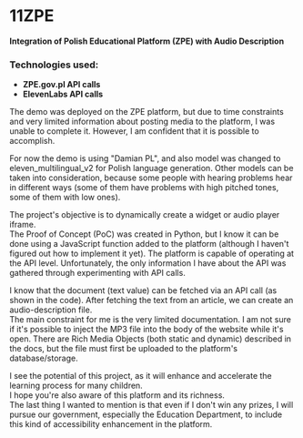 # 11ZPE  
**Integration of Polish Educational Platform (ZPE) with Audio Description**

### Technologies used:  
- **ZPE.gov.pl API calls**  
- **ElevenLabs API calls**

The demo was deployed on the ZPE platform, but due to time constraints and very limited information about posting media to the platform, I was unable to complete it. However, I am confident that it is possible to accomplish.

For now the demo is using "Damian PL", and also model was changed to eleven_multilingual_v2 for Polish language generation. Other models can be taken into consideration, because some people with hearing problems hear in different ways (some of them have problems with high pitched tones, some of them with low ones).

The project's objective is to dynamically create a widget or audio player iframe.  
The Proof of Concept (PoC) was created in Python, but I know it can be done using a JavaScript function added to the platform (although I haven't figured out how to implement it yet). The platform is capable of operating at the API level. Unfortunately, the only information I have about the API was gathered through experimenting with API calls.

I know that the document (text value) can be fetched via an API call (as shown in the code). After fetching the text from an article, we can create an audio-description file.  
The main constraint for me is the very limited documentation. I am not sure if it's possible to inject the MP3 file into the body of the website while it's open. There are Rich Media Objects (both static and dynamic) described in the docs, but the file must first be uploaded to the platform's database/storage.

I see the potential of this project, as it will enhance and accelerate the learning process for many children.  
I hope you're also aware of this platform and its richness.  
The last thing I wanted to mention is that even if I don't win any prizes, I will pursue our government, especially the Education Department, to include this kind of accessibility enhancement in the platform.
